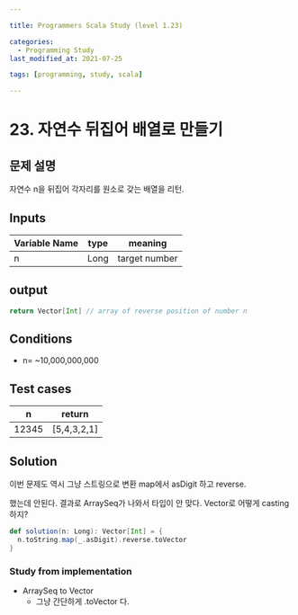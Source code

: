 ```yaml
---

title: Programmers Scala Study (level 1.23)

categories:
  - Programming Study
last_modified_at: 2021-07-25

tags: [programming, study, scala]

---
```


# 23. 자연수 뒤집어 배열로 만들기

## 문제 설명

자연수 n을 뒤집어 각자리를 원소로 갖는 배열을 리턴.

## Inputs

| Variable Name | type | meaning       |
| ------------- | ---- | ------------- |
| n             | Long | target number |

## output

~~~scala
return Vector[Int] // array of reverse position of number n
~~~

## Conditions

* n= ~10,000,000,000

## Test cases

| n     | return      |
| ----- | ----------- |
| 12345 | [5,4,3,2,1] |

## Solution

이번 문제도 역시 그냥 스트링으로 변환 map에서 asDigit 하고 reverse.

했는데 안된다. 결과로 ArraySeq가 나와서 타입이 안 맞다. Vector로 어떻게 casting하지?

~~~scala
def solution(n: Long): Vector[Int] = {
  n.toString.map(_.asDigit).reverse.toVector
}
~~~

### Study from implementation

- ArraySeq to Vector
  - 그냥 간단하게 .toVector 다.
